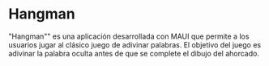 # Hangman

"Hangman"" es una aplicación desarrollada con MAUI que permite a los usuarios jugar al clásico juego de adivinar palabras. El objetivo del juego es adivinar la palabra oculta antes de que se complete el dibujo del ahorcado.

